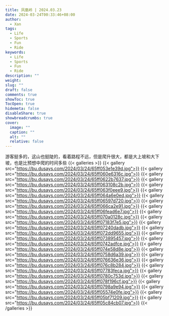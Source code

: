 ```yaml
---
title: 凤凰岭 | 2024.03.23
date: 2024-03-24T00:33:46+08:00
author:
  - Xan
tags:
  - Life
  - Sports
  - Fun
  - Ride
keywords:
  - Life
  - Sports
  - Fun
  - Ride
description: ""
weight: 
slug: ""
draft: false
comments: true
showToc: true
TocOpen: true
hidemeta: false
disableShare: true
showbreadcrumbs: true
cover:
  image: ""
  caption: ""
  alt: ""
  relative: false
---
```


游客挺多的，这山也挺陡的，看着路程不远，但是爬升很大，都是大上坡和大下坡，也是比预想中爬的时间多些
{{< galleries >}}
{{< gallery src="https://bu.dusays.com/2024/03/24/65ff053e1e39d.jpg">}}
{{< gallery src="https://bu.dusays.com/2024/03/24/65ff060e6316c.jpg">}}
{{< gallery src="https://bu.dusays.com/2024/03/24/65ff0622b7637.jpg">}}
{{< gallery src="https://bu.dusays.com/2024/03/24/65ff063108c2b.jpg">}}
{{< gallery src="https://bu.dusays.com/2024/03/24/65ff063f0eee9.jpg">}}
{{< gallery src="https://bu.dusays.com/2024/03/24/65ff064a6e0ed.jpg">}}
{{< gallery src="https://bu.dusays.com/2024/03/24/65ff06597d720.jpg">}}
{{< gallery src="https://bu.dusays.com/2024/03/24/65ff066ca2e91.jpg">}}
{{< gallery src="https://bu.dusays.com/2024/03/24/65ff06fead6e7.jpg">}}
{{< gallery src="https://bu.dusays.com/2024/03/24/65ff070a0128c.jpg">}}
{{< gallery src="https://bu.dusays.com/2024/03/24/65ff07183f7e5.jpg">}}
{{< gallery src="https://bu.dusays.com/2024/03/24/65ff07240dadb.jpg">}}
{{< gallery src="https://bu.dusays.com/2024/03/24/65ff072dd9655.jpg">}}
{{< gallery src="https://bu.dusays.com/2024/03/24/65ff073895457.jpg">}}
{{< gallery src="https://bu.dusays.com/2024/03/24/65ff0742adfce.jpg">}}
{{< gallery src="https://bu.dusays.com/2024/03/24/65ff074e58d8e.jpg">}}
{{< gallery src="https://bu.dusays.com/2024/03/24/65ff0758d6a39.jpg">}}
{{< gallery src="https://bu.dusays.com/2024/03/24/65ff076636e36.jpg">}}
{{< gallery src="https://bu.dusays.com/2024/03/24/65ff076c8b284.jpg">}}
{{< gallery src="https://bu.dusays.com/2024/03/24/65ff07783feca.jpg">}}
{{< gallery src="https://bu.dusays.com/2024/03/24/65ff0780c753d.jpg">}}
{{< gallery src="https://bu.dusays.com/2024/03/24/65ff078f196cf.jpg">}}
{{< gallery src="https://bu.dusays.com/2024/03/24/65ff0798a9e94.jpg">}}
{{< gallery src="https://bu.dusays.com/2024/03/24/65ff05574e0fe.jpg">}}
{{< gallery src="https://bu.dusays.com/2024/03/24/65ff05bf71209.jpg">}}
{{< gallery src="https://bu.dusays.com/2024/03/24/65ff05c84cb07.jpg">}}
{{< /galleries >}}